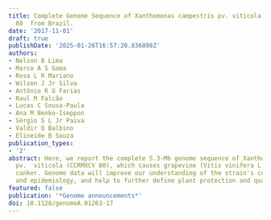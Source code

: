 ```yaml
---
title: Complete Genome Sequence of Xanthomonas campestris pv. viticola Strain CCRMXCV
  80  from Brazil.
date: '2017-11-01'
draft: true
publishDate: '2025-01-26T16:57:20.836898Z'
authors:
- Nelson B Lima
- Marco A S Gama
- Rosa L R Mariano
- Wilson J Jr Silva
- Antônio R G Farias
- Raul M Falcão
- Lucas C Sousa-Paula
- Ana M Benko-Iseppon
- Sérgio S L Jr Paiva
- Valdir Q Balbino
- Elineide B Souza
publication_types:
- '2'
abstract: Here, we report the complete 5.3-Mb genome sequence of Xanthomonas campestris
  pv.  viticola (CCRMXCV 80), which causes grapevine (Vitis vinifera L.) bacterial
  canker. Genome data will improve our understanding of the strain's comparative genomics
  and epidemiology, and help to further define plant protection and quarantine procedures.
featured: false
publication: '*Genome announcements*'
doi: 10.1128/genomeA.01263-17
---
```


